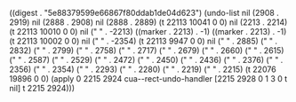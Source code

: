 
((digest . "5e88379599e66867f80ddab1de04d623") (undo-list nil (2908 . 2919) nil (2888 . 2908) nil (2888 . 2889) (t 22113 10041 0 0) nil (2213 . 2214) (t 22113 10010 0 0) nil ("
" . -2213) ((marker . 2213) . -1) ((marker . 2213) . -1) (t 22113 10002 0 0) nil (" " . -2354) (t 22113 9947 0 0) nil ("  " . 2885) ("  " . 2832) ("  " . 2799) ("  " . 2758) ("  " . 2717) ("  " . 2679) ("  " . 2660) ("  " . 2615) ("  " . 2587) ("  " . 2529) ("  " . 2472) ("  " . 2450) ("  " . 2436) ("  " . 2376) ("  " . 2356) ("  " . 2354) ("  " . 2293) ("  " . 2280) ("  " . 2219) ("  " . 2215) (t 22076 19896 0 0) (apply 0 2215 2924 cua--rect-undo-handler [2215 2928 0 1 3 0 t nil] t 2215 2924)))
